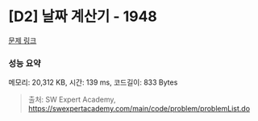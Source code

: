 # [D2] 날짜 계산기 - 1948 

[문제 링크](https://swexpertacademy.com/main/code/problem/problemDetail.do?contestProbId=AV5PnnU6AOsDFAUq) 

### 성능 요약

메모리: 20,312 KB, 시간: 139 ms, 코드길이: 833 Bytes



> 출처: SW Expert Academy, https://swexpertacademy.com/main/code/problem/problemList.do
